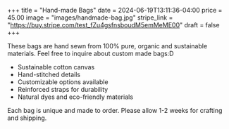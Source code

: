 +++
title = "Hand-made Bags"
date = 2024-06-19T13:11:36-04:00
price = 45.00
image = "images/handmade-bag.jpg"
stripe_link = "https://buy.stripe.com/test_fZu4gsfnsboudM5emMeME00"
draft = false
+++

These bags are hand sewn from 100% pure, organic and sustainable materials. Feel free to inquire about custom made bags:D

- Sustainable cotton canvas
- Hand-stitched details
- Customizable options available
- Reinforced straps for durability
- Natural dyes and eco-friendly materials

Each bag is unique and made to order. Please allow 1-2 weeks for crafting and shipping.
